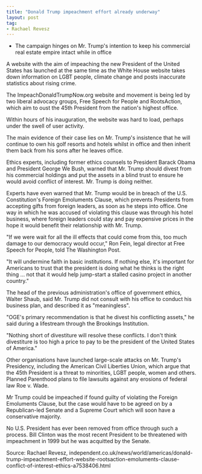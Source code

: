 ```yaml
---
title: "Donald Trump impeachment effort already underway"
layout: post
tag:
- Rachael Revesz
---
```


- The campaign hinges on Mr. Trump's intention to keep his commercial real estate empire intact while in office

A website with the aim of impeaching the new President of the United States has launched at the same time as the White House website takes down information on LGBT people, climate change and posts inaccurate statistics about rising crime.

The ImpeachDonaldTrumpNow.org website and movement is being led by two liberal advocacy groups, Free Speech for People and RootsAction, which aim to oust the 45th President from the nation's highest office.

Within hours of his inauguration, the website was hard to load, perhaps under the swell of user activity.

The main evidence of their case lies on Mr. Trump's insistence that he will continue to own his golf resorts and hotels whilst in office and then inherit them back from his sons after he leaves office.

Ethics experts, including former ethics counsels to President Barack Obama and President George We Bush, warned that Mr. Trump should divest from his commercial holdings and put the assets in a blind trust to ensure he would avoid conflict of interest. Mr. Trump is doing neither.

Experts have even warned that Mr. Trump would be in breach of the U.S. Constitution's Foreign Emoluments Clause, which prevents Presidents from accepting gifts from foreign leaders, as soon as he steps into office. One way in which he was accused of violating this clause was through his hotel business, where foreign leaders could stay and pay expensive prices in the hope it would benefit their relationship with Mr. Trump.

"If we were wait for all the ill effects that could come from this, too much damage to our democracy would occur," Ron Fein, legal director at Free Speech for People, told The Washington Post.

"It will undermine faith in basic institutions. If nothing else, it's important for Americans to trust that the president is doing what he thinks is the right thing … not that it would help jump-start a stalled casino project in another country."

The head of the previous administration's office of government ethics, Walter Shaub, said Mr. Trump did not consult with his office to conduct his business plan, and described it as "meaningless".

"OGE's primary recommendation is that he divest his conflicting assets," he said during a lifestream through the Brookings Institution.

"Nothing short of divestiture will resolve these conflicts. I don't think divestiture is too high a price to pay to be the president of the United States of America."

Other organisations have launched large-scale attacks on Mr. Trump's Presidency, including the American Civil Liberties Union, which argue that the 45th President is a threat to minorities, LGBT people, women and others. Planned Parenthood plans to file lawsuits against any erosions of federal law Roe v. Wade.

Mr Trump could be impeached if found guilty of violating the Foreign Emoluments Clause, but the case would have to be agreed on by a Republican-led Senate and a Supreme Court which will soon have a conservative majority.

No U.S. President has ever been removed from office through such a process. Bill Clinton was the most recent President to be threatened with impeachment in 1999 but he was acquitted by the Senate.

Source: Rachael Revesz, independent.co.uk/news/world/americas/donald-trump-impeachment-effort-website-rootsaction-emoluments-clause-conflict-of-interest-ethics-a7538406.html
